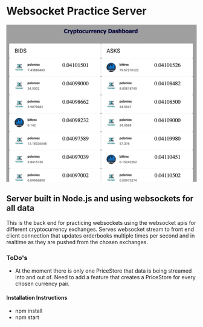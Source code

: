# Websocket Practice Server
![screenshot](https://raw.githubusercontent.com/brandonhenning/ws-practice/master/static/ws-dash.gif)

## Server built in Node.js and using websockets for all data
This is the back end for practicing websockets using the websocket apis for different cryptocurrency exchanges. Serves websocket stream to front end client connection that updates orderbooks multiple times per second and in realtime as they are pushed from the chosen exchanges.

### ToDo's
- At the moment there is only one PriceStore that data is being streamed into and out of. Need to add a feature that creates a PriceStore for every chosen currency pair. 

#### Installation Instructions
- npm install 
- npm start
